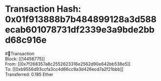 
Transaction Hash: 0x01f913888b7b484899128a3d588ecab601078731df2339e3a9bde2bbd68c916e
====================================================================================
  
#💸Transaction  
Block: [[14456775]]  
From: [[0x7f268357a8c2552623316e2562d90e642bb538e5]]  
To: [[0xb9556d93ccfa3cc4d66cc9a3d426ecd7a2f21bbb]]  
Transferred: 0.185 Ether